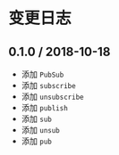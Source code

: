 # 变更日志

## 0.1.0 / 2018-10-18

- 添加 `PubSub`
- 添加 `subscribe`
- 添加 `unsubscribe`
- 添加 `publish`
- 添加 `sub`
- 添加 `unsub`
- 添加 `pub`
